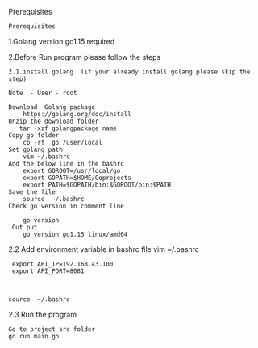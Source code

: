 Prerequisites 

    Prerequisites 
1.Golang version go1.15 required

2.Before Run program please follow the steps

    2.1.install golang  (if your already install golang please skip the step)
  
    Note  - User - root
   
    Download  Golang package 
		https://golang.org/doc/install
	Unzip the download folder 
   	   tar -xzf golangpackage name 
	Copy go folder 
		cp -rf  go /user/local
	Set golang path 
 		vim ~/.bashrc
	Add the below line in the bashrc 
		export GOROOT=/usr/local/go
		export GOPATH=$HOME/Goprojects
		export PATH=$GOPATH/bin:$GOROOT/bin:$PATH
	Save the file
		source  ~/.bashrc
	Check go version in comment line
		
		go version 
	 Out put 
		go version go1.15 linux/amd64

 2.2 Add environment variable in bashrc file 
    vim ~/.bashrc

	
	 export API_IP=192.168.43.100
	 export API_PORT=8081


	
	source  ~/.bashrc
2.3 Run the program  
    
    Go to project src folder 
    go run main.go
 
